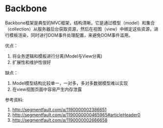 # Backbone
Backbone框架是典型的MVC框架，结构清晰。它是通过模型（model）和集合（collection）从服务器后台获取资源，然后在视图（view）中绑定这些资源，进行模板渲染，同时进行DOM事件处理配置，来避免DOM事件滥用。

优点：

1. 将业务逻辑和模板进行分离(Model与View分离)
2. 扩展性和维护性很好

缺点：

1. Model模型结构比较单一，一对多，多对多数据模型难以实现
2. 在view视图页面中容易产生内存泄露

参考资料:

1. http://segmentfault.com/a/1190000002386651
2. http://segmentfault.com/a/1190000000465965#articleHeader0
3. http://segmentfault.com/a/1190000002666658
